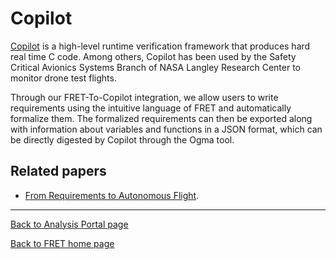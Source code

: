 # Copilot

[Copilot](https://copilot-language.github.io/) is a high-level runtime verification framework that produces hard real time C code. Among others, Copilot has been used by the Safety Critical Avionics Systems Branch of NASA Langley Research Center to monitor drone test flights.

Through our FRET-To-Copilot integration, we allow users to write requirements using the intuitive language of FRET and automatically formalize them. The formalized requirements can then be exported along with information about variables and functions in a JSON format, which can be directly digested by Copilot through the Ogma tool.

## Related papers

* [From Requirements to Autonomous Flight](https://shemesh.larc.nasa.gov/people/cam/publications/FMAS2020_3.pdf).

***

[Back to Analysis Portal page](./analysis.md)

[Back to FRET home page](../userManual.md)
